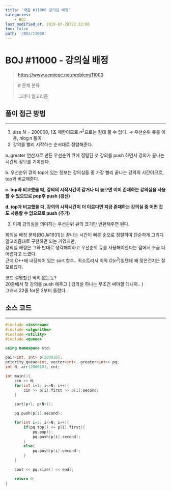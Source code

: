 ```yaml
---
title: '백준 #11000 강의실 배정'
categories:
    - BOJ
last_modified_at: 2019-07-28T22:32:00
toc: false
path: '/BOJ/11000'
---
```


# BOJ #11000 - 강의실 배정

> https://www.acmicpc.net/problem/11000


> \# 문제 분류
> 
> 그리디 알고리즘

## 풀이 접근 방법

---

1. size $N$ = 200000, 1초 제한이므로 $n^2$으로는 절대 풀 수 없다. → 우선순위 큐를 이용, $n\log n$ 풀이
2. 강의를 빨리 시작하는 순서대로 정렬해준다.

a. greater 연산자로 만든 우선순위 큐에 정렬된 첫 강의를 push 하면서 강의가 끝나는 시간의 정보를 기록한다.

b. 우선순위 큐의 top에 있는 정보는 강의실들 중 가장 빨리 끝나는 강의의 시간이므로, top과 비교해준다.

**c. top과 비교했을 때, 강의의 시작시간이 같거나 더 늦으면 이미 존재하는 강의실을 사용할 수 있으므로 pop후 push (갱신)**

**d. top과 비교했을 때, 강의의 시작시간이 더 이르다면 지금 존재하는 강의실 중 어떤 것도 사용할 수 없으므로 push (추가)**

3. 이제 강의실을 의미하는 우선순위 큐의 크기만 반환해주면 된다.

회의실 배정 문제(BOJ#1931)는 끝나는 시간이 빠른 순으로 정렬하여 단순하게 그리디 알고리즘대로 구현하면 되는 거였지만,<br>강의실 배정은 그와 반대로 생각해야하고 우선순위 큐를 사용해야한다는 점에서 조금 더 어렵다고 느꼈다.<br>근데 C++에 내장되어 있는 sort 함수.. 퀵소트라서 최악 $O(n^2)$일텐데 왜 맞은건지는 잘 모르겠다.

코드 설명할건 딱히 없는듯?<br>20줄에서 첫 강의를 push 해주고 ( 강의실 하나는 무조건 써야할 테니까.. )<br>그래서 22줄 for문 2부터 돌렸다.

## 소스 코드

---

```c++
#include <iostream>
#include <algorithm>
#include <utility>
#include <queue>

using namespace std;

pair<int, int> p[200010];
priority_queue<int, vector<int>, greater<int>> pq;
int N, arr[200010], cnt;

int main(){
    cin >> N;
    for(int i=1; i<=N; i++){
        cin >> p[i].first >> p[i].second;
    }

    sort(p+1, p+N+1);

    pq.push(p[1].second);

    for(int i=2; i<=N; i++){
        if(pq.top() <= p[i].first){
            pq.pop();
            pq.push(p[i].second);
        }
        else{
            pq.push(p[i].second);
        }
    }

    cout << pq.size() << endl;

    return 0;
}
```
